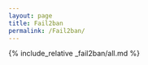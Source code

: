 ```yaml
---
layout: page
title: Fail2ban
permalink: /Fail2ban/
---
```



{% include_relative _fail2ban/all.md %}
